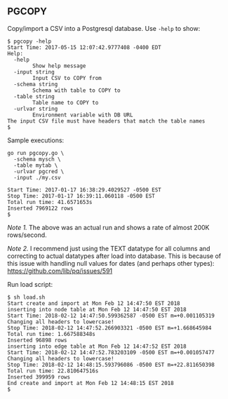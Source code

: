 ## PGCOPY
Copy/import a CSV into a Postgresql database. Use `-help` to show:
```
$ pgcopy -help
Start Time: 2017-05-15 12:07:42.9777408 -0400 EDT
Help:
  -help
        Show help message
  -input string
        Input CSV to COPY from
  -schema string
        Schema with table to COPY to
  -table string
        Table name to COPY to
  -urlvar string
        Environment variable with DB URL
The input CSV file must have headers that match the table names
$
```
Sample executions:
```
go run pgcopy.go \
  -schema mysch \
  -table mytab \
  -urlvar pgcred \
  -input ./my.csv

Start Time: 2017-01-17 16:38:29.4029527 -0500 EST
Stop Time: 2017-01-17 16:39:11.060118 -0500 EST
Total run time: 41.6571653s
Inserted 7969122 rows
$
```
*Note 1.* The above was an actual run and shows a rate of almost 200K rows/second.

*Note 2.* I recommend just using the TEXT datatype for all columns and correcting to actual datatypes after load into database. This is because of this issue with handling null values for dates (and perhaps other types): https://github.com/lib/pq/issues/591


Run load script:
```
$ sh load.sh 
Start create and import at Mon Feb 12 14:47:50 EST 2018
inserting into node table at Mon Feb 12 14:47:50 EST 2018
Start Time: 2018-02-12 14:47:50.599362587 -0500 EST m=+0.001105319
Changing all headers to lowercase!
Stop Time: 2018-02-12 14:47:52.266903321 -0500 EST m=+1.668645984
Total run time: 1.667588348s
Inserted 96898 rows
inserting into edge table at Mon Feb 12 14:47:52 EST 2018
Start Time: 2018-02-12 14:47:52.783203109 -0500 EST m=+0.001057477
Changing all headers to lowercase!
Stop Time: 2018-02-12 14:48:15.593796086 -0500 EST m=+22.811650398
Total run time: 22.810647516s
Inserted 399959 rows
End create and import at Mon Feb 12 14:48:15 EST 2018
$ 
```